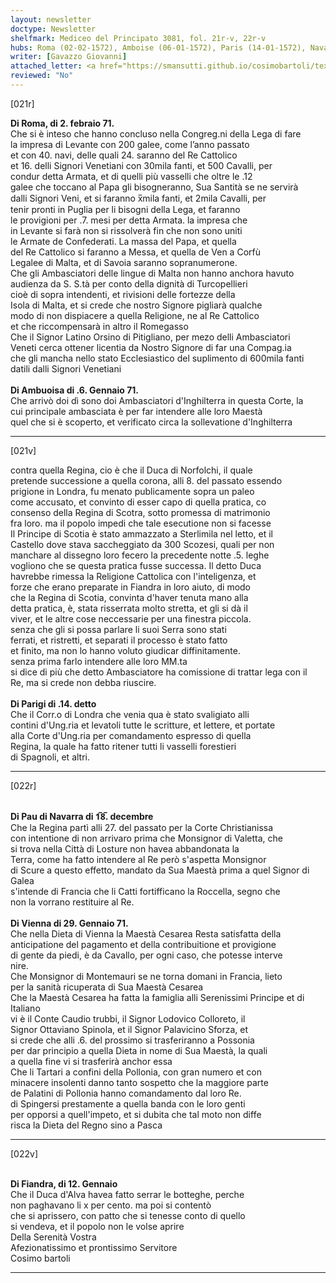 ```yaml
---
layout: newsletter
doctype: Newsletter
shelfmark: Mediceo del Principato 3081, fol. 21r-v, 22r-v
hubs: Roma (02-02-1572), Amboise (06-01-1572), Paris (14-01-1572), Navarre (18-12-1571), Wien (29-01-1572), Flanders (12-01-1572)
writer: [Gavazzo Giovanni]
attached_letter: <a href="https://smansutti.github.io/cosimobartoli/texts/2981_011/">2981_011</a>
reviewed: "No"
---
```


[021r]  
  
  
<strong>Di Roma, di 2. febraio 71.</strong>  
Che si è inteso che hanno concluso nella Congreg.ni della Lega di fare  
la impresa di Levante con 200 galee, come l’anno passato  
et con 40. navi, delle quali 24. saranno del Re Cattolico  
et 16. delli Signori Venetiani con 30mila fanti, et 500 Cavalli, per  
condur detta Armata, et di quelli più vasselli che oltre le .12  
galee che toccano al Papa gli bisogneranno, Sua Santità se ne servirà  
dalli Signori Veni, et si faranno x̅mila fanti, et 2mila Cavalli, per  
tenir pronti in Puglia per li bisogni della Lega, et faranno  
le provigioni per .7. mesi per detta Armata. la impresa che  
in Levante si farà non si rissolverà fin che non sono uniti  
le Armate de Confederati. La massa del Papa, et quella  
del Re Cattolico si faranno a Messa, et quella de Ven a Corfù  
Legalee di Malta, et di Savoia saranno sopranumerone.  
Che gli Ambasciatori delle lingue di Malta non hanno anchora havuto  
audienza da S. S.tà per conto della dignità di Turcopellieri  
cioè di sopra intendenti, et rivisioni delle fortezze della  
Isola di Malta, et si crede che nostro Signore pigliarà qualche  
modo di non dispiacere a quella Religione, ne al Re Cattolico  
et che riccompensarà in altro il Romegasso  
Che il Signor Latino Orsino di Pitigliano, per mezo delli Ambasciatori  
Veneti cerca ottener licentia da Nostro Signore di far una Compag.ia  
che gli mancha nello stato Ecclesiastico del suplimento di 600mila fanti  
datili dalli Signori Venetiani  
<br/><strong>Di Ambuoisa di .6. Gennaio 71.</strong>  
Che arrivò doi dì sono doi Ambasciatori d'Inghilterra in questa Corte, la  
cui principale ambasciata è per far intendere alle loro Maestà  
quel che si è scoperto, et verificato circa la sollevatione d'Inghilterra  
  
---  

[021v]  
  
  
contra quella Regina, cio è che il Duca di Norfolchi, il quale  
pretende successione a quella corona, alli 8. del passato essendo  
prigione in Londra, fu menato publicamente sopra un paleo  
come accusato, et convinto di esser capo di quella pratica, co  
consenso della Regina di Scotra, sotto promessa di matrimonio  
fra loro. ma il popolo impedi che tale esecutione non si facesse  
Il Principe di Scotia è stato ammazzato a Sterlimila nel letto, et il  
Castello dove stava saccheggiato da 300 Scozesi, quali per non  
manchare al dissegno loro fecero la precedente notte .5. leghe  
vogliono che se questa pratica fusse successa. Il detto Duca  
havrebbe rimessa la Religione Cattolica con l'inteligenza, et  
forze che erano preparate in Fiandra in loro aiuto, di modo  
che la Regina di Scotia, convinta d'haver tenuta mano alla  
detta pratica, è, stata risserrata molto stretta, et gli si dà il  
viver, et le altre cose neccessarie per una finestra piccola.  
senza che gli si possa parlare li suoi Serra sono stati  
ferrati, et ristretti, et separati il processo è stato fatto  
et finito, ma non lo hanno voluto giudicar diffinitamente.  
senza prima farlo intendere alle loro MM.ta  
si dice di più che detto Ambasciatore ha comissione di trattar lega con il  
Re, ma si crede non debba riuscire.  
<br/><strong>Di Parigi di .14. detto</strong>  
Che il Corr.o di Londra che venia qua è stato svaligiato alli  
contini d'Ung.ria et levatoli tutte le scritture, et lettere, et portate  
alla Corte d'Ung.ria per comandamento espresso di quella  
Regina, la quale ha fatto ritener tutti li vasselli forestieri  
di Spagnoli, et altri.  
  
---  

[022r]  
  
  
<br/><strong>Di Pau di Navarra di 1̅8̅. decembre</strong>  
Che la Regina partì alli 27. del passato per la Corte Christianissa  
con intentione di non arrivaro prima che Monsignor di Valetta, che  
si trova nella Città di Losture non havea abbandonata la  
Terra, come ha fatto intendere al Re però s'aspetta Monsignor  
di Scure a questo effetto, mandato da Sua Maestà prima a quel Signor di Galea  
s'intende di Francia che li Catti fortifficano la Roccella, segno che  
non la vorrano restituire al Re.  
<br/><strong>Di Vienna di 29. Gennaio 71.</strong>  
Che nella Dieta di Vienna la Maestà Cesarea Resta satisfatta della  
anticipatione del pagamento et della contribuitione et provigione  
di gente da piedi, è da Cavallo, per ogni caso, che potesse interve  
nire.  
Che Monsignor di Montemauri se ne torna domani in Francia, lieto  
per la sanità ricuperata di Sua Maestà Cesarea  
Che la Maestà Cesarea ha fatta la famiglia alli Serenissimi Principe et di Italiano  
vi è il Conte Caudio trubbi, il Signor Lodovico Colloreto, il  
Signor Ottaviano Spinola, et il Signor Palavicino Sforza, et  
si crede che alli .6. del prossimo si trasferiranno a Possonia  
per dar principio a quella Dieta in nome di Sua Maestà, la quali  
a quella fine vi si trasferirà anchor essa  
Che li Tartari a confini della Pollonia, con gran numero et con  
minacere insolenti danno tanto sospetto che la maggiore parte  
de Palatini di Pollonia hanno comandamento dal loro Re.  
di Spingersi prestamente a quella banda con le loro genti  
per opporsi a quell'impeto, et si dubita che tal moto non diffe  
risca la Dieta del Regno sino a Pasca  
  
---  

[022v]  
  
  
<br/><strong>Di Fiandra, di 12. Gennaio</strong>  
Che il Duca d'Alva havea fatto serrar le botteghe, perche  
non paghavano li x per cento. ma poi si contentò  
che si aprissero, con patto che si tenesse conto di quello  
si vendeva, et il popolo non le volse aprire  
Della Serenità Vostra  
Afezionatissimo et prontissimo Servitore  
Cosimo bartoli  
  
---  

